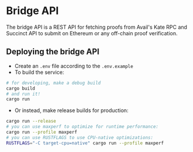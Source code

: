 # Bridge API
The bridge API is a REST API for fetching proofs from Avail's Kate RPC and Succinct API to submit on Ethereum or
any off-chain proof verification.

## Deploying the bridge API
* Create an `.env` file according to the `.env.example`
* To build the service:
```bash
# for developing, make a debug build
cargo build
# and run it!
cargo run
```
* Or instead, make release builds for production:
```bash
cargo run --release
# you can use maxperf to optimize for runtime performance:
cargo run --profile maxperf
# you can use RUSTFLAGS to use CPU-native optimizations:
RUSTFLAGS="-C target-cpu=native" cargo run --profile maxperf
```
